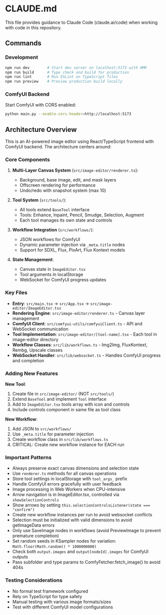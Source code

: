 # CLAUDE.md

This file provides guidance to Claude Code (claude.ai/code) when working with code in this repository.

## Commands

### Development
```bash
npm run dev        # Start dev server on localhost:5173 with HMR
npm run build      # Type check and build for production
npm run lint       # Run ESLint on TypeScript files
npm run preview    # Preview production build locally
```

### ComfyUI Backend
Start ComfyUI with CORS enabled:
```bash
python main.py --enable-cors-header=http://localhost:5173
```

## Architecture Overview

This is an AI-powered image editor using React/TypeScript frontend with ComfyUI backend. The architecture centers around:

### Core Components

1. **Multi-Layer Canvas System** (`src/image-editor/renderer.ts`):
   - Background, base image, edit, and mask layers
   - Offscreen rendering for performance
   - Undo/redo with snapshot system (max 10)

2. **Tool System** (`src/tools/`):
   - All tools extend `BaseTool` interface
   - Tools: Enhance, Inpaint, Pencil, Smudge, Selection, Augment
   - Each tool manages its own state and controls

3. **Workflow Integration** (`src/workflows/`):
   - JSON workflows for ComfyUI
   - Dynamic parameter injection via `_meta.title` nodes
   - Support for SDXL, Flux, PixArt, Flux Kontext models

4. **State Management**:
   - Canvas state in `ImageEditor.tsx`
   - Tool arguments in localStorage
   - WebSocket for ComfyUI progress updates

### Key Files

- **Entry**: `src/main.tsx` → `src/App.tsx` → `src/image-editor/ImageEditor.tsx`
- **Rendering Engine**: `src/image-editor/renderer.ts` - Canvas layer management
- **ComfyUI Client**: `src/comfyui-utils/comfyuiClient.ts` - API and WebSocket communication
- **Tool Implementation**: `src/image-editor/[tool-name].tsx` - Each tool in image-editor directory
- **Workflow Classes**: `src/lib/workflows.ts` - Img2Img, FluxKontext, Rembg, Upscale classes
- **WebSocket Handler**: `src/lib/websocket.ts` - Handles ComfyUI progress and completion

### Adding New Features

**New Tool**:
1. Create file in `src/image-editor/` (NOT `src/tools/`)
2. Extend `BaseTool` and implement `Tool` interface
3. Add to `ImageEditor.tsx` tools array with icon and controls
4. Include controls component in same file as tool class

**New Workflow**:
1. Add JSON to `src/workflows/`
2. Use `_meta.title` for parameter injection
3. Create workflow class in `src/lib/workflows.ts`
4. CRITICAL: Create new workflow instance for EACH run

### Important Patterns

- Always preserve exact canvas dimensions and selection state
- Use `renderer.ts` methods for all canvas operations
- Store tool settings in localStorage with `tool_args_` prefix
- Handle ComfyUI errors gracefully with user feedback
- Image processing in Web Workers when CPU-intensive
- Arrow navigation is in ImageEditor.tsx, controlled via `showSelectionControls`
- Show arrows by setting `this.selectionControlsListener(state === "confirm")`
- Create new workflow instances per run to avoid websocket conflicts
- Selection must be initialized with valid dimensions to avoid getImageData errors
- Only use SaveImage nodes in workflows (avoid PreviewImage to prevent premature completion)
- Set random seeds in KSampler nodes for variation: `Math.floor(Math.random() * 1000000000)`
- Check both `output.images` and `output[nodeId].images` for ComfyUI outputs
- Pass subfolder and type params to ComfyFetcher.fetch_image() to avoid 404s

### Testing Considerations

- No formal test framework configured
- Rely on TypeScript for type safety
- Manual testing with various image formats/sizes
- Test with different ComfyUI model configurations
